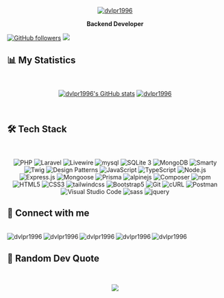 <div align="center">

[![dvlpr1996](https://readme-typing-svg.herokuapp.com?color=%231A86CA&size=22&center=true&vCenter=true&lines=Welcome+To+My+Github+Profile)](https://git.io/typing-svg)
</div>

<div align="center">
	
**Backend Developer**

</div>

<div>
	
[![GitHub followers](https://img.shields.io/github/followers/dvlpr1996?label=Follow&style=social)](https://github.com/dvlpr1996)
[![](https://visitcount.itsvg.in/api?id=dvlpr1996&icon=0&color=11)](https://visitcount.itsvg.in)
</div>

## 📊 My Statistics
<br>

<div align="center">

 [![dvlpr1996's GitHub stats](https://github-readme-stats.vercel.app/api?username=dvlpr1996&show_icons=true&theme=vue-dark&include_all_commits=true&count_private=true&line_height=40)](https://github.com/dvlpr1996/dvlpr1996)  [![dvlpr1996](https://github-readme-stats.vercel.app/api/top-langs/?username=dvlpr1996&theme=vue-dark&include_all_commits=true&line_height=35)](https://github.com/dvlpr1996/dvlpr1996)
</div>

<br>

## 🛠 Tech Stack
<br>

<div align="center">

<!-- 
![PHP](https://img.shields.io/badge/-PHP-777BB4?style=for-the-badge&logo=php&logoColor=fff)
![Laravel](https://img.shields.io/badge/-Laravel-FF2D20?style=for-the-badge&logo=Laravel&logoColor=fff)
![Livewire](https://img.shields.io/static/v1?style=for-the-badge&message=Livewire&color=4E56A6&logo=Livewire&logoColor=FFFFFF&label=)
![mysql](https://img.shields.io/badge/-mysql-4479A1?style=for-the-badge&logo=mysql&logoColor=000)
![SQLite 3](https://img.shields.io/badge/-SQLite%203-003B57?style=for-the-badge&logo=sqlite&logoColor=white)
![Smarty](https://img.shields.io/badge/-Smarty-FFBF00?style=for-the-badge&logo=smarty&logoColor=white&logo=Smarty&logoColor=white)
![Twig](https://img.shields.io/badge/-Twig-BACF29?style=for-the-badge&logo=twig&logoColor=white)
![Design Patterns](https://img.shields.io/badge/-Design%20Patterns-007ACC?style=for-the-badge&logo=design-patterns&logoColor=fff)
![JavaScript](https://img.shields.io/badge/-JavaScript-F7DF1E?style=for-the-badge&logo=javascript&logoColor=000)
![TypeScript](https://img.shields.io/badge/-TypeScript-3178C6?style=for-the-badge&logo=typescript&logoColor=fff) 
![Node.js](https://img.shields.io/badge/-Node.js-339933?style=for-the-badge&logo=nodedotjs&logoColor=fff) 
![Express.js](https://img.shields.io/badge/-Express.js-000000?style=for-the-badge&logo=express&logoColor=fff)
![Mongoose](https://img.shields.io/badge/-Mongoose-4D8DD4?style=for-the-badge&logo=mongodb&logoColor=white)
![Prisma](https://img.shields.io/badge/-Prisma-CA4245?style=for-the-badge&logo=prisma&logoColor=white)

![Inertia.js](https://img.shields.io/badge/-Inertia.js-4D8DD4?style=for-the-badge&logo=inertia&logoColor=white)
![React](https://img.shields.io/badge/-React-61DAFB?style=for-the-badge&logo=react&logoColor=fff)
![React Router](https://img.shields.io/badge/-React%20Router-CA4245?style=for-the-badge&logo=react-router&logoColor=fff)
![Redux](https://img.shields.io/badge/-Redux-764ABC?style=for-the-badge&logo=redux&logoColor=fff) 
![Next.js](https://img.shields.io/badge/-Next.js-000000?style=for-the-badge&logo=nextdotjs&logoColor=fff) 
![MongoDB](https://img.shields.io/badge/-MongoDB-47A248?style=for-the-badge&logo=mongodb&logoColor=fff)
![Material-UI](https://img.shields.io/badge/-Material--UI-0081CB?style=for-the-badge&logo=material-ui&logoColor=fff)

![HTML5](https://img.shields.io/badge/-HTML5-E34F26?style=for-the-badge&logo=HTML5&logoColor=fff)
![CSS3](https://img.shields.io/badge/-CSS3-1572B6?style=for-the-badge&logo=CSS3&logoColor=fff)
![sass](https://img.shields.io/badge/-sass-c69?style=for-the-badge&logo=sass&logoColor=fff)
![tailwindcss](https://img.shields.io/badge/-tailwind%20css-06B6D4?style=for-the-badge&logo=tailwindcss&logoColor=fff)
![Bootstrap5](https://img.shields.io/badge/-Bootstrap%205-7952B3?style=for-the-badge&logo=Bootstrap&logoColor=fff)
![alpinejs](https://img.shields.io/badge/-alpine.js-2D323E?style=for-the-badge&logo=alpine.js&logoColor=fff)
![cURL](https://img.shields.io/badge/-CURL-007396?style=for-the-badge&logo=CURL&logoColor=white)
![Git](https://img.shields.io/badge/-Git-F05032?style=for-the-badge&logo=Git&logoColor=fff)
![jquery](https://img.shields.io/badge/-jquery-0769AD?style=for-the-badge&logo=jquery&logoColor=fff)
-->

![PHP](https://img.shields.io/badge/-PHP-777BB4?style=flat&logo=php&logoColor=fff)
![Laravel](https://img.shields.io/badge/-Laravel-FF2D20?style=flat&logo=Laravel&logoColor=fff)
![Livewire](https://img.shields.io/static/v1?style=flat&message=Livewire&color=4E56A6&logo=Livewire&logoColor=FFFFFF&label=)
![mysql](https://img.shields.io/badge/-mysql-4479A1?style=flat&logo=mysql&logoColor=000)
![SQLite 3](https://img.shields.io/badge/-SQLite%203-003B57?style=flat&logo=sqlite&logoColor=white)
![MongoDB](https://img.shields.io/badge/-MongoDB-47A248?style=flat&logo=mongodb&logoColor=fff)
![Smarty](https://img.shields.io/badge/-Smarty-FFBF00?style=flat&logo=smarty&logoColor=white&logo=Smarty&logoColor=white)
![Twig](https://img.shields.io/badge/-Twig-BACF29?style=flat&logo=twig&logoColor=white)
![Design Patterns](https://img.shields.io/badge/-Design%20Patterns-007ACC?style=flat&logo=design-patterns&logoColor=fff)
![JavaScript](https://img.shields.io/badge/-JavaScript-F7DF1E?style=flat&logo=javascript&logoColor=000)
![TypeScript](https://img.shields.io/badge/-TypeScript-3178C6?style=flat&logo=typescript&logoColor=fff) 
![Node.js](https://img.shields.io/badge/-Node.js-339933?style=flat&logo=nodedotjs&logoColor=fff) 
![Express.js](https://img.shields.io/badge/-Express.js-000000?style=flat&logo=express&logoColor=fff)
![Mongoose](https://img.shields.io/badge/-Mongoose-4D8DD4?style=flat&logo=mongodb&logoColor=white)
![Prisma](https://img.shields.io/badge/-Prisma-2D3748?style=flat&logo=prisma&logoColor=white)
![alpinejs](https://img.shields.io/badge/-alpine.js-2D323E?style=flat&logo=alpine.js&logoColor=fff)
![Composer](https://img.shields.io/badge/-Composer-885630?style=flat&logo=composer&logoColor=fff)
![npm](https://img.shields.io/badge/-npm-CB3837?style=flat&logo=npm&logoColor=fff)
![HTML5](https://img.shields.io/badge/-HTML5-E34F26?style=flat&logo=HTML5&logoColor=fff)
![CSS3](https://img.shields.io/badge/-CSS3-1572B6?style=flat&logo=CSS3&logoColor=fff)
![tailwindcss](https://img.shields.io/badge/-tailwind%20css-06B6D4?style=flat&logo=tailwindcss&logoColor=fff)
![Bootstrap5](https://img.shields.io/badge/-Bootstrap%205-7952B3?style=flat&logo=Bootstrap&logoColor=fff)
![Git](https://img.shields.io/badge/-Git-F05032?style=flat&logo=Git&logoColor=fff)
![cURL](https://img.shields.io/badge/-CURL-007396?style=flat&logo=CURL&logoColor=white)
![Postman](https://img.shields.io/badge/-Postman-FF6C37?style=flat&logo=postman&logoColor=fff)
![Visual Studio Code](https://img.shields.io/badge/-Visual%20Studio%20Code-007ACC?style=flat&logo=visual-studio-code&logoColor=white)
![sass](https://img.shields.io/badge/-sass-c69?style=flat&logo=sass&logoColor=fff)
![jquery](https://img.shields.io/badge/-jquery-0769AD?style=flat&logo=jquery&logoColor=fff)


<!-- 
![PostgreSQL](https://img.shields.io/badge/-PostgreSQL-4169E1?style=flat&logo=postgresql&logoColor=white)
![Drizzle ORM](https://img.shields.io/badge/-Drizzle%20ORM-333333?style=flat&logo=drizzle&logoColor=white)
![Inertia.js](https://img.shields.io/badge/-Inertia.js-4D8DD4?style=flat&logo=inertia&logoColor=white)
![React](https://img.shields.io/badge/-React-61DAFB?style=flat&logo=react&logoColor=fff)
![React Router](https://img.shields.io/badge/-React%20Router-CA4245?style=flat&logo=react-router&logoColor=fff)
![Redux](https://img.shields.io/badge/-Redux-764ABC?style=flat&logo=redux&logoColor=fff) 
![Next.js](https://img.shields.io/badge/-Next.js-000000?style=flat&logo=nextdotjs&logoColor=fff) 
![Material-UI](https://img.shields.io/badge/-Material--UI-0081CB?style=flat&logo=material-ui&logoColor=fff)
-->

</div>


## 📠 Connect with me

<br>

<div align="center">
		  
   <a href="https://instagram.com/nima_jahanbakhshian" title="dvlpr1996's instagram">
    <img align="left" alt="dvlpr1996" src="https://img.shields.io/badge/Instagram-E4405F?style=for-the-badge&logo=instagram&logoColor=white">
  </a>
  <a href="https://www.linkedin.com/in/nima-jahan-bakhshian" title="dvlpr1996's linkedin">
    <img align="left" alt="dvlpr1996" src="https://img.shields.io/badge/LinkedIn-0077B5?style=for-the-badge&logo=linkedin&logoColor=white">
  </a>
  <a href="https://t.me/nima96_j" title="dvlpr1996's Telegram">
    <img align="left" alt="dvlpr1996" src="https://img.shields.io/badge/Telegram-2CA5E0?style=for-the-badge&logo=telegram&logoColor=white">
  </a>
  <a href="mailto:nimajahanbakhshian@gmail.com" title="dvlpr1996's Gmail">
    <img align="left" alt="dvlpr1996" src="https://img.shields.io/badge/Gmail-D14836?style=for-the-badge&logo=gmail&logoColor=white">
  </a>
  <a href="https://leetcode.com/u/dvlpr1996/" title="leetcode">
    <img align="left" alt="dvlpr1996" src="https://img.shields.io/badge/LeetCode-000000?style=for-the-badge&logo=LeetCode&logoColor=#d16c06">
  </a>
</div>

<br>

## 📝 Random Dev Quote

<br>

<div align="center">
	
![](https://quotes-github-readme.vercel.app/api?type=horizontal&theme=tokyonight)
</div>
